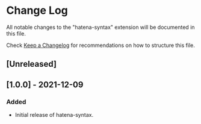 # Change Log

All notable changes to the "hatena-syntax" extension will be documented in this file.

Check [Keep a Changelog](http://keepachangelog.com/) for recommendations on how to structure this file.

## [Unreleased]

## [1.0.0] - 2021-12-09
### Added
- Initial release of hatena-syntax.
